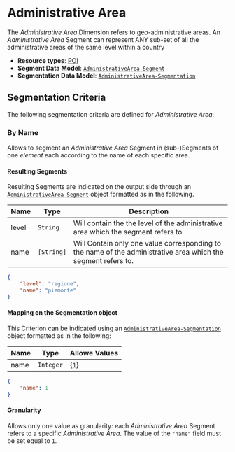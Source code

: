 # Administrative Area

The *Administrative Area* Dimension refers to geo-administrative areas.
An *Administrative Area* Segment can represent ANY sub-set of all the administrative areas of the same level within a country

 - **Resource types**: [POI](/api/reference/resources/resources/platform-created/poi.md)
 - **Segment Data Model**: [`AdministrativeArea-Segment`](/api/reference/data-modelsata-models/d-segment/administrative-area.md)
 - **Segmentation Data Model**: [`AdministrativeArea-Segmentation`](/api/reference/data-modelsata-models/d-segmentation/administrative-area.md)

## Segmentation Criteria

The following segmentation criteria are defined for *Administrative Area*.

### By Name

Allows to segment an *Administrative Area* Segment in (sub-)Segments of one *element* each according to the name of each specific area. 

#### Resulting Segments

Resulting Segments are indicated on the output side through an [`AdministrativeArea-Segment`](/api/reference/data-modelsata-models/d-segment/administrative-area.md) object formatted as in the following.

Name    | Type | Description
--------|----- |--------------
level  | `String` | Will contain the the level of the administrative area which the segment refers to.
name  | `[String]` | Will Contain only one value corresponding to the name of the administrative area which the segment refers to.


```json
{
    "level": "regione",
    "name": "piemonte"
}
```

#### Mapping on the Segmentation object

This Criterion can be indicated using an [`AdministrativeArea-Segmentation`](/api/reference/data-modelsata-models/d-segmentation/administrative-area.md) object formatted as in the following:

Name    | Type | Allowe Values
--------|----- |--------------
name  | `Integer` | {`1`}

```json
{
    "name": 1
}
```

#### Granularity

Allows only one value as granularity: each *Administrative Area* Segment refers to a specific *Administrative Area*. 
The value of the `"name"` field must be set equal to `1`. 